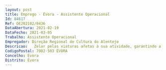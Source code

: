 ```yaml
--- 
layout: post
title: Emprego - Évora - Assistente Operacional
Id: 84617
Ref: OE202102/0436
DataAbertura: 2021-02-19
DataFecho: 2021-03-05
Trabalho: Assistente Operacional
Empregador: Direção Regional de Cultura do Alentejo
Descricao:   Zelar pelas viaturas afetas à sua atividade, garantindo a sua funcionalidade eatualização em função de necessidades objetivas   Conduzir viaturas tendo em conta as normas legais de circulação, o estado dasestradas, as condições meteorológicas e de trânsito, os tempos de condução ede descanso legalmente previstos   Preparar a viatura, equipamentos e acessórios no início do serviço, verificandoas condições de operacionalidade, a existência de documentos da viatura,triângulo e extintores   Assegurar a alimentação do combustível e água das viaturas   Controlar o consumo de combustível e lubrificantes, efetuando reabastecimentoe lubrificação e garantindo o cumprimento dos prazos para revisão   Efetuar regularmente a manutenção preventiva das viaturas, nomeadamente averificação dos níveis de água e óleo, comunicando e solicitando a reparação deavarias mais complexas   Executar pequenos reparos de urgência, tais como  troca de pneus, fusíveis,lâmpadas   Efetuar as operações de carga, transporte e descarga de material, tendo emconta as características dos objetos a movimentar   Adotar medidas adequadas à prevenção ou solução de qualquer acidente eincidente que afete a regularidade do serviço   Preencher documentos de ordem variada (abertura e fecho de serviço, boletinsde ocorrências, relatórios de serviços e demais impressos)   Cumprir a escala de trabalho, examinando as ordens de serviço, a fim deagilizar e racionalizar o trabalho   Zelar pela segurança individual e coletiva, utilizando equipamentos de proteçãoe vestuário de trabalho apropriados, e adotando as normas de higiene esegurança aplicáveis ao sector   Conduzir as viaturas, sempre que necessário para a satisfação dasnecessidades do serviço, desde que devidamente habilitado para o efeito
CodigoPostal: 7002-503 ÉVORA
Concelho: Évora
Distrito: Évora
--- 
```

